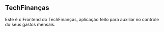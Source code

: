 ## TechFinanças

Este é o Frontend do TechFinanças, aplicação feito para auxiliar no controle do seus gastos mensais.
